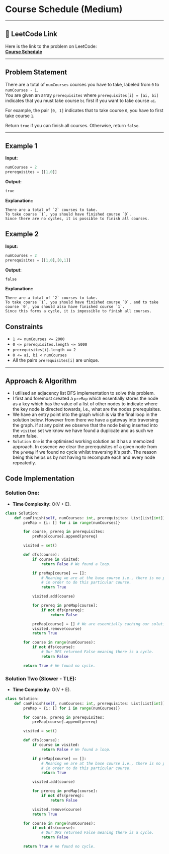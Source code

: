 # Course Schedule (Medium)

---

## 🔗 LeetCode Link

Here is the link to the problem on LeetCode:  
[**Course Schedule**](https://leetcode.com/problems/course-schedule/)

---

## Problem Statement

There are a total of `numCourses` courses you have to take, labeled from `0` to `numCourses - 1`.  
You are given an array `prerequisites` where `prerequisites[i] = [ai, bi]` indicates that you must take course `bi` first if you want to take course `ai`.

For example, the pair `[0, 1]` indicates that to take course `0`, you have to first take course `1`.

Return `true` if you can finish all courses. Otherwise, return `false`.

---

## **Example 1**

**Input:**

```python
numCourses = 2
prerequisites = [[1,0]]
```

**Output:**

```python
true
```

**Explanation::**

```plaintext
There are a total of `2` courses to take.
To take course `1`, you should have finished course `0`.
Since there are no cycles, it is possible to finish all courses.
```

## **Example 2**

**Input:**

```python
numCourses = 2
prerequisites = [[1,0],[0,1]]
```

**Output:**

```python
false
```

**Explanation::**

```plaintext
There are a total of `2` courses to take.
To take course `1`, you should have finished course `0`, and to take course `0`, you should also have finished course `1`.
Since this forms a cycle, it is impossible to finish all courses.
```

## Constraints

- `1 <= numCourses <= 2000`
- `0 <= prerequisites.length <= 5000`
- `prerequisites[i].length == 2`
- `0 <= ai, bi < numCourses`
- All the pairs `prerequisites[i]` are unique.

---

## Approach & Algorithm

- I utilised an adjacency list DFS implementation to solve this problem.
- I first and foremost created a `preMap` which essentially stores the node as a key which has the value of a list of other nodes to indicate where the key node is directed towards, i.e., what are the nodes prerequisites.
- We have an entry point into the graph which is via the final loop in the solution below. However from there we have a gateway into traversing the graph. if at any point we observe that the node being inserted into the `visited` set we know we have found a duplicate and as such we return false.
- `Solution One` is the optimised working solution as it has a memoized approach. In essence we clear the prerequisites of a given node from the `preMap` if we found no cycle whilst traversing it's path. The reason being this helps us by not having to recompute each and every node repeatedly.

## Code Implementation

### Solution One:

- **Time Complexity:** O(V + E).

```python
class Solution:
    def canFinish(self, numCourses: int, prerequisites: List[List[int]]) -> bool:
        preMap = {i: [] for i in range(numCourses)}

        for course, prereq in prerequisites:
            preMap[course].append(prereq)

        visited = set()

        def dfs(course):
            if course in visited:
                return False # We found a loop.

            if preMap[course] == []:
                # Meaning we are at the base course i.e., there is no prerequisites
                # in order to do this particular course.
                return True

            visited.add(course)

            for prereq in preMap[course]:
                if not dfs(prereq):
                    return False

            preMap[course] = [] # We are eseentially caching our solution (memoization).
            visited.remove(course)
            return True

        for course in range(numCourses):
            if not dfs(course):
                # Our DFS returned False meaning there is a cycle.
                return False

        return True # We found no cycle.
```

### Solution Two (Slower - TLE):

- **Time Complexity:** O(V + E).

```python
class Solution:
    def canFinish(self, numCourses: int, prerequisites: List[List[int]]) -> bool:
        preMap = {i: [] for i in range(numCourses)}

        for course, prereq in prerequisites:
            preMap[course].append(prereq)

        visited = set()

        def dfs(course):
            if course in visited:
                return False # We found a loop.

            if preMap[course] == []:
                # Meaning we are at the base course i.e., there is no prerequisites
                # in order to do this particular course.
                return True

            visited.add(course)

            for prereq in preMap[course]:
                if not dfs(prereq):
                    return False

            visited.remove(course)
            return True

        for course in range(numCourses):
            if not dfs(course):
                # Our DFS returned False meaning there is a cycle.
                return False

        return True # We found no cycle.
```
